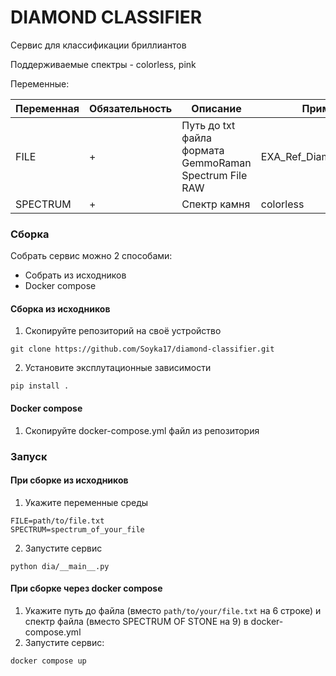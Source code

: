 # DIAMOND CLASSIFIER

Сервис для классификации бриллиантов

Поддерживаемые спектры - colorless, pink

Переменные:

| Переменная | Обязательность | Описание                                               | Пример значения                    |
|------------|----------------|--------------------------------------------------------|------------------------------------|
| FILE       | +              | Путь до txt файла формата GemmoRaman Spectrum File RAW | EXA_Ref_Diam_nat_IaA_Colorless.txt |
| SPECTRUM   | +              | Спектр камня                                           | colorless                          |

### Сборка

Собрать сервис можно 2 способами:

- Собрать из исходников
- Docker compose

#### Сборка из исходников

1) Скопируйте репозиторий на своё устройство
```commandline
git clone https://github.com/Soyka17/diamond-classifier.git
```
2) Установите эксплутационные зависимости
```commandline
pip install .
```

#### Docker compose
1) Скопируйте docker-compose.yml файл из репозитория

### Запуск

#### При сборке из исходников
1) Укажите переменные среды
```commandline
FILE=path/to/file.txt
SPECTRUM=spectrum_of_your_file
```
2) Запустите сервис
```commandline
python dia/__main__.py
```

#### При сборке через docker compose
1) Укажите путь до файла (вместо `path/to/your/file.txt` на 6 строке) и спектр файла (вместо SPECTRUM OF STONE на 9) в docker-compose.yml
2) Запустите сервис:
```commandline
docker compose up
```


